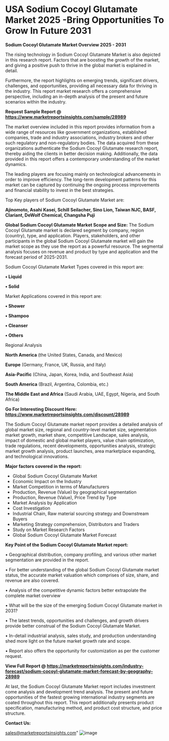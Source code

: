 # USA Sodium Cocoyl Glutamate Market 2025 -Bring Opportunities To Grow In Future 2031

<Strong> Sodium Cocoyl Glutamate Market Overview 2025 - 2031</strong>

The rising technology in Sodium Cocoyl Glutamate Market is also depicted in this research report. Factors that are boosting the growth of the market, and giving a positive push to thrive in the global market is explained in detail.

Furthermore, the report highlights on emerging trends, significant drivers, challenges, and opportunities, providing all necessary data for thriving in the industry. This report market research offers a comprehensive perspective, including an in-depth analysis of the present and future scenarios within the industry.

<strong>Request Sample Report @ <a href=https://www.marketreportsinsights.com/sample/28989>https://www.marketreportsinsights.com/sample/28989</a></strong>

The market overview included in this report provides information from a wide range of resources like government organizations, established companies, trade and industry associations, industry brokers and other such regulatory and non-regulatory bodies. The data acquired from these organizations authenticate the Sodium Cocoyl Glutamate research report, thereby aiding the clients in better decision making. Additionally, the data provided in this report offers a contemporary understanding of the market dynamics.

The leading players are focusing mainly on technological advancements in order to improve efficiency. The long-term development patterns for this market can be captured by continuing the ongoing process improvements and financial stability to invest in the best strategies.

Top Key players of Sodium Cocoyl Glutamate Market are:

<strong>Ajinomoto, Asahi Kasei, Schill Seilacher, Sino Lion, Taiwan NJC, BASF, Clariant, DeWolf Chemical, Changsha Puji</strong>

<strong><b>Global Sodium Cocoyl Glutamate Market Scope and Size:</b></strong>
The Sodium Cocoyl Glutamate market is declared segment by company, region (country), type, and application. Players, stakeholders, and other participants in the global Sodium Cocoyl Glutamate market will gain the market scope as they use the report as a powerful resource. The segmental analysis focuses on revenue and product by type and application and the forecast period of 2025-2031.

Sodium Cocoyl Glutamate Market Types covered in this report are:

<strong>• Liquid

• Solid</strong>

Market Applications covered in this report are:

<strong>• Shower

• Shampoo

• Cleanser

• Others</strong> 

Regional Analysis

<strong>North America</strong> (the United States, Canada, and Mexico)

<strong>Europe</strong> (Germany, France, UK, Russia, and Italy)

<strong>Asia-Pacific</strong> (China, Japan, Korea, India, and Southeast Asia)

<strong>South America</strong> (Brazil, Argentina, Colombia, etc.)

<strong>The Middle East and Africa</strong> (Saudi Arabia, UAE, Egypt, Nigeria, and South Africa)

<strong>Go For Interesting Discount Here: <a href=https://www.marketreportsinsights.com/discount/28989>https://www.marketreportsinsights.com/discount/28989</a></strong>

The Sodium Cocoyl Glutamate market report provides a detailed analysis of global market size, regional and country-level market size, segmentation market growth, market share, competitive Landscape, sales analysis, impact of domestic and global market players, value chain optimization, trade regulations, recent developments, opportunities analysis, strategic market growth analysis, product launches, area marketplace expanding, and technological innovations.

<strong><b>Major factors covered in the report:</b></strong>
<ul>
  <li>Global Sodium Cocoyl Glutamate Market </li>
  <li>Economic Impact on the Industry</li>
  <li>Market Competition in terms of Manufacturers</li>
  <li>Production, Revenue (Value) by geographical segmentation</li>
  <li>Production, Revenue (Value), Price Trend by Type</li>
  <li>Market Analysis by Application</li>
  <li>Cost Investigation</li>
  <li>Industrial Chain, Raw material sourcing strategy and Downstream Buyers</li>
  <li>Marketing Strategy comprehension, Distributors and Traders</li>
  <li>Study on Market Research Factors</li>
  <li>Global Sodium Cocoyl Glutamate Market Forecast</li>
</ul>

<strong><b>Key Point of the Sodium Cocoyl Glutamate Market report:</b></strong>

• Geographical distribution, company profiling, and various other market segmentation are provided in the report.

• For better understanding of the global Sodium Cocoyl Glutamate market status, the accurate market valuation which comprises of size, share, and revenue are also covered.

• Analysis of the competitive dynamic factors better extrapolate the complete market overview

• What will be the size of the emerging Sodium Cocoyl Glutamate market in 2031?

• The latest trends, opportunities and challenges, and growth drivers provide better construal of the Sodium Cocoyl Glutamate Market.

• In-detail industrial analysis, sales study, and production understanding shed more light on the future market growth rate and scope.

• Report also offers the opportunity for customization as per the customer request.

<strong><b>View Full Report @ <a href=https://marketreportsinsights.com/industry-forecast/sodium-cocoyl-glutamate-market-forecast-by-geography-28989>https://marketreportsinsights.com/industry-forecast/sodium-cocoyl-glutamate-market-forecast-by-geography-28989</a></b></strong>


At last, the Sodium Cocoyl Glutamate Market report includes investment come analysis and development trend analysis. The present and future opportunities of the fastest growing international industry segments are coated throughout this report. This report additionally presents product specification, manufacturing method, and product cost structure, and price structure.

<strong>Contact Us:</strong>

sales@marketreportsinsights.com"
![image](https://github.com/user-attachments/assets/fa3a8c69-61b5-40d1-9599-504337ce2481)
